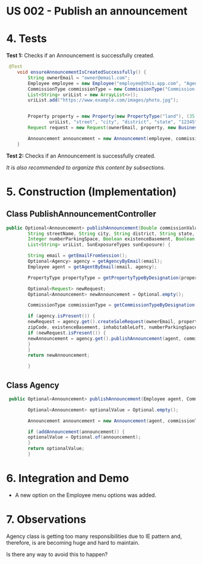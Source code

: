 # US 002 - Publish an announcement

# 4. Tests 

**Test 1:** Checks if an Announcement is successfully created.  
```java
 @Test
    void ensureAnnouncementIsCreatedSuccessfully() {
        String ownerEmail = "owner@email.com";
        Employee employee = new Employee("employee@this.app.com", "Agent");
        CommissionType commissionType = new CommissionType("Commission Type");
        List<String> uriList = new ArrayList<>();
        uriList.add("https://www.example.com/images/photo.jpg");


        Property property = new Property(new PropertyType("land"), (35.5), (89.3),
                uriList, "street", "city", "district", "state", "12345");
        Request request = new Request(ownerEmail, property, new Business("sale", 2345.0), LocalDate.now(), employee);

        Announcement announcement = new Announcement(employee, commissionType, 234.0, request);
    }
```
**Test 2:** Checks if an Announcement is successfully created.


*It is also recommended to organize this content by subsections.* 

# 5. Construction (Implementation)


## Class PublishAnnouncementController

```java
public Optional<Announcement> publishAnnouncement(Double commissionValue, String commissionTypeDesignation, String ownerEmail, String propertyTypeDesignation,
        String streetName, String city, String district, String state, String zipCode, Double area, Double distanceCityCenter, Double price, Integer numberBedroom,
        Integer numberParkingSpace, Boolean existenceBasement, Boolean inhabitableLoft, Integer numberBathroom, List<String> availableEquipmentDescriptionList,
        List<String> uriList, SunExposureTypes sunExposure) {

        String email = getEmailFromSession();
        Optional<Agency> agency = getAgencyByEmail(email);
        Employee agent = getAgentByEmail(email, agency);

        PropertyType propertyType = getPropertyTypeByDesignation(propertyTypeDesignation);

        Optional<Request> newRequest;
        Optional<Announcement> newAnnouncement = Optional.empty();

        CommissionType commissionType = getCommissionTypeByDesignation(commissionTypeDesignation);

        if (agency.isPresent()) {
        newRequest = agency.get().createSaleRequest(ownerEmail, propertyType, "sale", price, area, availableEquipmentDescriptionList, streetName, city, district, state,
        zipCode, existenceBasement, inhabitableLoft, numberParkingSpace, sunExposure, numberBedroom, numberBathroom, agent, distanceCityCenter, uriList);
        if (newRequest.isPresent()) {
        newAnnouncement = agency.get().publishAnnouncement(agent, commissionType, commissionValue, newRequest.get());
        }
        }
        return newAnnouncement;

        }
```


## Class Agency

```java
 public Optional<Announcement> publishAnnouncement(Employee agent, CommissionType commissionType, Double commissionValue, Request request) {

        Optional<Announcement> optionalValue = Optional.empty();

        Announcement announcement = new Announcement(agent, commissionType, commissionValue, request);

        if (addAnnouncement(announcement)) {
        optionalValue = Optional.of(announcement);
        }
        return optionalValue;
        }

```


# 6. Integration and Demo 

* A new option on the Employee menu options was added.


# 7. Observations

Agency class is getting too many responsibilities due to IE pattern and, therefore, is are becoming huge and hard to maintain. 

Is there any way to avoid this to happen?





